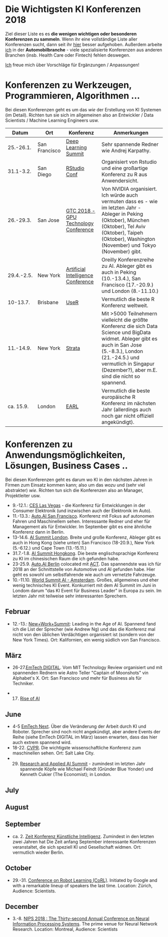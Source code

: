 # Die Wichtigsten KI Konferenzen 2018

Ziel dieser Liste es es **die wenigen wichtigen oder besonderen Konferenzen zu sammeln**. Wenn ihr eine vollständige Liste aller Konferenzen sucht, dann seit ihr [hier](https://blog.standuply.com/200-ai-ml-conferences-in-2018-eec7d0a50bcf) besser aufgehoben. Außerdem arbeite [ich](http://vzach.de) in der **Automobilbranche** - viele spezialisierte Konferenzen aus anderen Branchen (insb. Health Care oder Fintech) fehlen deswegen.  

[Ich](http://vzach.de) freue mich über Vorschläge für Ergänzungen / Anpassungen!

# Konferenzen zu Werkzeugen, Programmieren, Algorithmen ...

Bei diesen Konferenzen geht es um das *wie* der Erstellung von KI Systemen (im Detail). Richten tun sie sich im allgemeinen also an Entwickler / Data Scientists / Machine Learning Engineers usw. 

Datum | Ort | Konferenz  | Anmerkungen
------------ | ------------- | ------------- | -------------  
25.-26.1.  | San Francisco | [Deep Learning Summit](https://www.re-work.co/events/deep-learning-summit-san-francisco-2018) | Sehr spannende Redner wie  Andrej Karpathy.
31.1-3.2.  | San Diego | [RStudio Conf](https://www.rstudio.com/conference/) | Organisiert von Rstudio und eine großartige Konferenz zu R aus Anwendersicht. 
26.-29.3. | San Jose | [GTC 2018 - GPU Technology Conference](https://www.nvidia.com/en-us/gtc/) | Von NVIDIA organisiert. Ich würde auch vermuten dass es - wie im letzten Jahr - Ableger in Peking (Oktober), München (Oktober), Tel Aviv (Oktober), Taipeh (Oktober), Washington (November) und Tokyo (November) gibt.   
29.4.-2.5. | New York | [Artificial Intelligence Conference](https://conferences.oreilly.com/artificial-intelligence/ai-ny) | Oreilly Konferenzreihe zu AI. Ableger gibt es auch in Peking (10.-13.4.), San Francisco (17.-20.9.) und London (8.-11.10.)
10-13.7. | Brisbane | [UseR](https://user2018.r-project.org/) | Vermutlich die beste R Konferenz weltweit. 
11.-14.9. | New York | [Strata](https://conferences.oreilly.com/strata) |  Mit >5000 Teilnehmern vielleicht die größte Konferenz die sich Data Science und BigData widmet. Ableger gibt es auch in San Jose (5.-8.3.), London (21.-24.5.) und vermutlich in Singapur (Dezember?), aber m.E. sind die nicht so spannend.  
ca. 15.9. | London | [EARL](https://earlconf.com/london/) | Vermutlich die beste europäische R Konferenz im nächsten Jahr (allerdings auch noch gar nicht offiziell angekündigt). 

# Konferenzen zu Anwendungsmöglichkeiten, Lösungen, Business Cases .. 

Bei diesen Konferenzen geht es darum wo KI in den nächsten Jahren in Firmen zum Einsatz kommen kann; also um das *wozu* und (sehr viel abstrakter) *wie*. Richten tun sich die Konferenzen also an Manager, Projektleiter usw. 

* 9.-12.1.: [CES Las Vegas](https://www.ces.tech/) - die Konferenz für Entwicklungen in der Consumer Elektronik (und inzwischen auch der Elektronik im Auto).  
* 11.-13.3.: [Auto.AI San Francisco](http://auto-ai.com/). Konferenz mit Fokus auf autonomen Fahren und Maschinellem sehen. Interessante Redner und eher für Management als für Entwickler. Im September gibt es eine ähnliche Konferenz dann in Berlin. 
* 13-14.6. [AI Summit London](https://theaisummit.com/). Breite und große Konferenz, Ableger gibt es auch in Hong Kong (siehe unten) San Francisco (18-20.9.), New York (5.-6.12.) und Cape Town (13.-15.11.)
* 31.7.-1.8. [AI Summit Hongkong](https://theaisummit.com/). Die beste englischsprachige Konferenz zu KI im chinesischen Raum die ich gefunden habe. 
* 23-25.9. [Auto.AI Berlin](http://auto-ai.eu/en/) colocated mit [ACT](http://autoconnect-tech.com/en/). Das spannendste was ich für 2018 an der Schnittstelle von Automotive und AI gefunden habe. Hier geht es sowohl um selbstfahrende wie auch um vernetzte Fahrzeuge.  
* 10.-11.10. [World Summit AI - Amsterdam](http://worldsummit.ai/). Großes, allgemeines und eher wenig technisches KI Event. Konkurriert mit dem AI Summit im Juni in Londom darum "das KI Event für Business Leader" in Europa zu sein. Im letzten Jahr mit teilweise sehr interessanten Sprechern. 

## Februar

* 12.-13.: [New+Work+Summit](https://www.newworksummit.com/nws2018/70769): Leading in the Age of AI. Spannend fand ich die List der Sprecher (wie Andrew Ng) und das die Konferenz mal nicht von den üblichen Verdächtigen organisiert ist (sondern von der New York Times). Ort: Kalifornien, ein wenig südlich von San Francisco. 

## März

* 26-27.[EmTech DIGITAL](https://events.technologyreview.com/emtech/digital/18/). Vom MIT Technology Review organisiert und mit spannenden Rednern wie Astro Teller "Captain of Moonshots" vin Alphabet's X. Ort: San Francisco und mehr für Business als für Techniker. 

* 17. [Rise of AI](https://riseof.ai/) 

## June

* 4-5 [EmTech Next](https://events.technologyreview.com/emtech/next/18/). Über die Veränderung der Arbeit durch KI und Roboter. Sprecher sind noch nicht angekündigt, aber andere Events der Reihe (siehe EmTech DIGITAL im März) lassen erwarten, dass das hier auch extrem spannend wird.  
* 18-22. [CVPR](http://cvpr2018.thecvf.com/). Die wichtigste wissenschaftliche Konferenz zum maschinellen sehen. Ort: Salt Lake City. 
* 29. [Research and Applied AI Summit](https://raais.co/) - zumindest im letzten Jahr spannende Köpfe wie Michael Feindt (Gründer Blue Yonder) und Kenneth Cukier (The Economist); in London. 

## July



## August

## September

* ca. 2. [Zeit Konferenz Künstliche Intelligenz](https://convent.de/de/archiv/zeit-events/kuenstliche-intelligenz-2017/). Zumindest in den letzten zwei Jahren hat Die Zeit anfang September interessante Konferenzen veranstaltet, die sich speziell KI und Gesellschaft widmen. Ort: vermutlich wieder Berlin.  





## October


* 29.-31. [Conference on Robot Learning (CoRL)](https://research.googleblog.com/2017/12/a-summary-of-first-conference-on-robot.html). Initiated by Google and with a remarkable lineup of speakers the last time. Location: Zürich, Audience: Scientists.


## December

* 3.-8. [NIPS 2018 : The Thirty-second Annual Conference on Neural Information Processing Systems](https://nips.cc/Conferences/2018). The prime venue for Neural Network Research. Location: Montreal, Audience: Scientists


